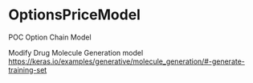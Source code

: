 # OptionsPriceModel
POC Option Chain Model

Modify Drug Molecule Generation model
https://keras.io/examples/generative/molecule_generation/#-generate-training-set
